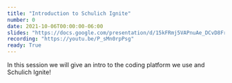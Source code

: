 ```yaml
---
title: "Introduction to Schulich Ignite"
number: 0
date: 2021-10-06T00:00:00-06:00
slides: "https://docs.google.com/presentation/d/15kFRmj5VAPnuAe_DCvD8Fr8KkOPiY6iaicDpg_LNlD0/edit?usp=sharing"
recording: "https://youtu.be/P_sMn0rpPsg"
ready: True
---
```


In this session we will give an intro to the coding platform we use and Schulich Ignite!